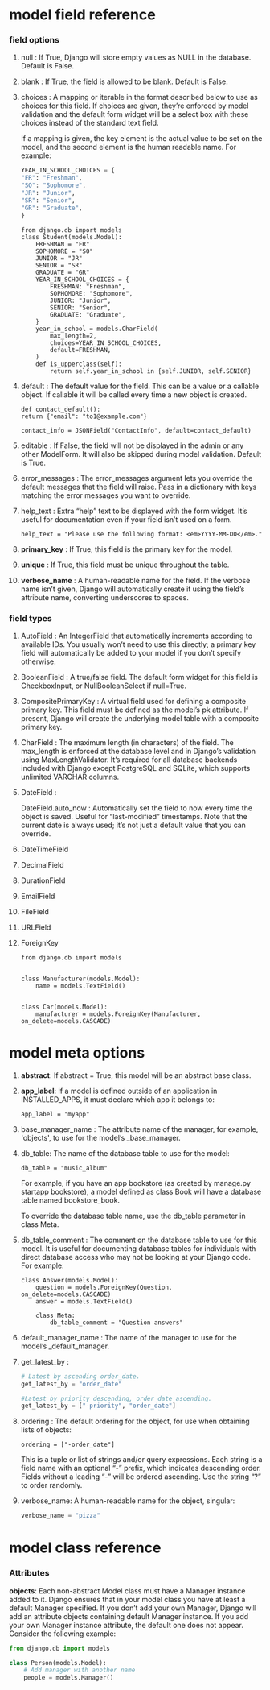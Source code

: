 # model field reference
### field options

1. null : If True, Django will store empty values as NULL in the database. Default is False.

2. blank : If True, the field is allowed to be blank. Default is False.

3. choices : A mapping or iterable in the format described below to use as choices for this field. If choices are given, they’re enforced by model validation and the default form widget will be a select box with these choices instead of the standard text field.

    If a mapping is given, the key element is the actual value to be set on the model, and the second element is the human readable name. For example:

    ```python
    YEAR_IN_SCHOOL_CHOICES = {
    "FR": "Freshman",
    "SO": "Sophomore",
    "JR": "Junior",
    "SR": "Senior",
    "GR": "Graduate",
    }
    ```

    ```
    from django.db import models
    class Student(models.Model):
        FRESHMAN = "FR"
        SOPHOMORE = "SO"
        JUNIOR = "JR"
        SENIOR = "SR"
        GRADUATE = "GR"
        YEAR_IN_SCHOOL_CHOICES = {
            FRESHMAN: "Freshman",
            SOPHOMORE: "Sophomore",
            JUNIOR: "Junior",
            SENIOR: "Senior",
            GRADUATE: "Graduate",
        }
        year_in_school = models.CharField(
            max_length=2,
            choices=YEAR_IN_SCHOOL_CHOICES,
            default=FRESHMAN,
        )
        def is_upperclass(self):
            return self.year_in_school in {self.JUNIOR, self.SENIOR}
    ```

4. default : The default value for the field. This can be a value or a callable object. If callable it will be called every time a new object is created.

    ```
    def contact_default():
    return {"email": "to1@example.com"}

    contact_info = JSONField("ContactInfo", default=contact_default)
    ```

5. editable : If False, the field will not be displayed in the admin or any other ModelForm. It will also be skipped during model validation. Default is True.

6. error_messages : The error_messages argument lets you override the default messages that the field will raise. Pass in a dictionary with keys matching the error messages you want to override.

7. help_text : Extra “help” text to be displayed with the form widget. It’s useful for documentation even if your field isn’t used on a form.

    ```
    help_text = "Please use the following format: <em>YYYY-MM-DD</em>."
    ```
8. __primary_key__ : If True, this field is the primary key for the model.

9. __unique__ : If True, this field must be unique throughout the table.

10. __verbose_name__ : A human-readable name for the field. If the verbose name isn’t given, Django will automatically create it using the field’s attribute name, converting underscores to spaces.

### field types

1. AutoField : An IntegerField that automatically increments according to available IDs. You usually won’t need to use this directly; a primary key field will automatically be added to your model if you don’t specify otherwise.

2. BooleanField : A true/false field.
    The default form widget for this field is CheckboxInput, or NullBooleanSelect if null=True.

3. CompositePrimaryKey : A virtual field used for defining a composite primary key.
    This field must be defined as the model’s pk attribute. If present, Django will create the underlying model table with a composite primary key.

4. CharField : The maximum length (in characters) of the field. The max_length is enforced at the database level and in Django’s validation using MaxLengthValidator. It’s required for all database backends included with Django except PostgreSQL and SQLite, which supports unlimited VARCHAR columns.

5. DateField : 

    DateField.auto_now :  Automatically set the field to now every time the object is saved. Useful for “last-modified” timestamps. Note that the current date is always used; it’s not just a default value that you can override.

6. DateTimeField

7. DecimalField

8. DurationField

9. EmailField

10. FileField

11. URLField

12. ForeignKey

    ```
    from django.db import models


    class Manufacturer(models.Model):
        name = models.TextField()


    class Car(models.Model):
        manufacturer = models.ForeignKey(Manufacturer, on_delete=models.CASCADE)
    ```

# model meta options

1. **abstract**: If abstract = True, this model will be an abstract base class.

2. **app_label**: If a model is defined outside of an application in INSTALLED_APPS, it must declare which app it belongs to:
    ```
    app_label = "myapp"
    ```
3. base_manager_name : The attribute name of the manager, for example, 'objects', to use for the model’s _base_manager.

4. db_table: The name of the database table to use for the model:
    ```
    db_table = "music_album"
    ```
    For example, if you have an app bookstore (as created by manage.py startapp bookstore), a model defined as class Book will have a database table named bookstore_book.

    To override the database table name, use the db_table parameter in class Meta.

5. db_table_comment : The comment on the database table to use for this model. It is useful for documenting database tables for individuals with direct database access who may not be looking at your Django code. For example:

    ```
    class Answer(models.Model):
        question = models.ForeignKey(Question, on_delete=models.CASCADE)
        answer = models.TextField()

        class Meta:
            db_table_comment = "Question answers"
    ```
6. default_manager_name : The name of the manager to use for the model’s _default_manager.

7. get_latest_by :  

    ```python
    # Latest by ascending order_date.
    get_latest_by = "order_date"

    #Latest by priority descending, order_date ascending.
    get_latest_by = ["-priority", "order_date"]
    ```
8. ordering : The default ordering for the object, for use when obtaining lists of objects:

    ```
    ordering = ["-order_date"]
    ```
    This is a tuple or list of strings and/or query expressions. Each string is a field name with an optional “-” prefix, which indicates descending order. Fields without a leading “-” will be ordered ascending. Use the string “?” to order randomly.

9. verbose_name: A human-readable name for the object, singular:

    ```python
    verbose_name = "pizza"
    ```

# model class reference

### Attributes

**objects**: Each non-abstract Model class must have a Manager instance added to it. Django ensures that in your model class you have at least a default Manager specified. If you don’t add your own Manager, Django will add an attribute objects containing default Manager instance. If you add your own Manager instance attribute, the default one does not appear. Consider the following example:

```python
from django.db import models

class Person(models.Model):
    # Add manager with another name
    people = models.Manager()
```
